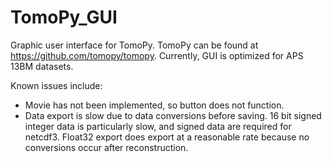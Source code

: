 # TomoPy_GUI
Graphic user interface for TomoPy.
TomoPy can be found at https://github.com/tomopy/tomopy.
Currently, GUI is optimized for APS 13BM datasets.

Known issues include: 
- Movie has not been implemented, so button does not function.
- Data export is slow due to data conversions before saving. 16 bit signed integer data is particularly slow, and signed data are required for netcdf3. Float32 export does export at a reasonable rate because no conversions occur after reconstruction.
